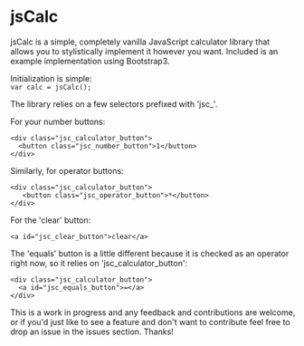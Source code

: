 # jsCalc

jsCalc is a simple, completely vanilla JavaScript calculator library that allows you to stylistically implement it however you want. Included is an example implementation using Bootstrap3. 

Initialization is simple:  
<code>var calc = jsCalc();</code>   
     
The library relies on a few selectors prefixed with 'jsc_'.  
  
For your number buttons:  
```
<div class="jsc_calculator_button">  
  <button class="jsc_number_button">1</button>
</div>
```  
  
Similarly, for operator buttons:  
```
<div class="jsc_calculator_button">
   <button class="jsc_operator_button">*</button>
</div>
```  
  
For the 'clear' button:    
```
<a id="jsc_clear_button">clear</a>  
```  
  
The 'equals' button is a little different because it is checked as an operator right now, so it relies on 'jsc_calculator_button':  
```
<div class="jsc_calculator_button">
  <a id="jsc_equals_button">=</a>
</div>
```  
 
This is a work in progress and any feedback and contributions are welcome, or if you'd just like to see a feature and don't want to contribute feel free to drop an issue in the issues section. Thanks!
